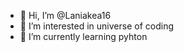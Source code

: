 - 👋 Hi, I’m @Laniakea16
- 👀 I’m interested in universe of coding
- 🌱 I’m currently learning pyhton

<!---
Laniakea16/Laniakea16 is a ✨ special ✨ repository because its `README.md` (this file) appears on your GitHub profile.
You can click the Preview link to take a look at your changes.
--->
